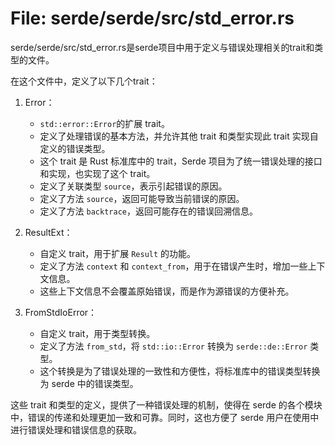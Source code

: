 # File: serde/serde/src/std_error.rs

serde/serde/src/std_error.rs是serde项目中用于定义与错误处理相关的trait和类型的文件。

在这个文件中，定义了以下几个trait：

1. Error：
   - `std::error::Error`的扩展 trait。
   - 定义了处理错误的基本方法，并允许其他 trait 和类型实现此 trait 实现自定义的错误类型。
   - 这个 trait 是 Rust 标准库中的 trait，Serde 项目为了统一错误处理的接口和实现，也实现了这个 trait。
   - 定义了关联类型 `source`，表示引起错误的原因。
   - 定义了方法 `source`，返回可能导致当前错误的原因。
   - 定义了方法 `backtrace`，返回可能存在的错误回溯信息。

2. ResultExt：
   - 自定义 trait，用于扩展 `Result` 的功能。
   - 定义了方法 `context` 和 `context_from`，用于在错误产生时，增加一些上下文信息。
   - 这些上下文信息不会覆盖原始错误，而是作为源错误的方便补充。

3. FromStdIoError：
   - 自定义 trait，用于类型转换。
   - 定义了方法 `from_std`，将 `std::io::Error` 转换为 `serde::de::Error` 类型。
   - 这个转换是为了错误处理的一致性和方便性，将标准库中的错误类型转换为 serde 中的错误类型。

这些 trait 和类型的定义，提供了一种错误处理的机制，使得在 serde 的各个模块中，错误的传递和处理更加一致和可靠。同时，这也方便了 serde 用户在使用中进行错误处理和错误信息的获取。

